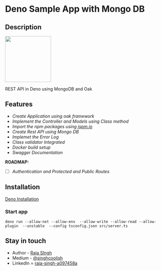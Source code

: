 # Deno Sample App with Mongo DB

## Description

<a href="https://deno.land"><img src="https://deno.land/logo.svg" width="150"></a>

REST API in Deno using MongoDB and Oak

## Features
- *Create Application using oak framework*
- *Implement the Controller and Models using Class method*
- *Import the npm packages using [jspm.io](https://jspm.io/)*
- *Create Rest API using Mongo DB*
- *Implemet the Error Log*
- *Class validator Integrated*
- *Docker build setup*
- *Swagger Documentation*

**ROADMAP:**
- [ ] *Authentication and Protected and Public Routes*


## Installation

[Deno Installation](https://deno.land/#installation)

### Start app
`deno run --allow-net --allow-env  --allow-write --allow-read --allow-plugin  --unstable  --config tsconfig.json src/server.ts`

## Stay in touch

* Author - [Raja SIngh](https://www.linkedin.com/in/raja-singh-a097458a/)
* Medium - [@singhcoolish](https://medium.com/@singhcoolish)
* LinkedIn = [raja-singh-a097458a](https://www.linkedin.com/in/raja-singh-a097458a/)
